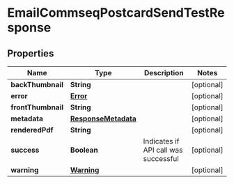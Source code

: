 
# EmailCommseqPostcardSendTestResponse

## Properties
Name | Type | Description | Notes
------------ | ------------- | ------------- | -------------
**backThumbnail** | **String** |  |  [optional]
**error** | [**Error**](Error.md) |  |  [optional]
**frontThumbnail** | **String** |  |  [optional]
**metadata** | [**ResponseMetadata**](ResponseMetadata.md) |  |  [optional]
**renderedPdf** | **String** |  |  [optional]
**success** | **Boolean** | Indicates if API call was successful |  [optional]
**warning** | [**Warning**](Warning.md) |  |  [optional]



